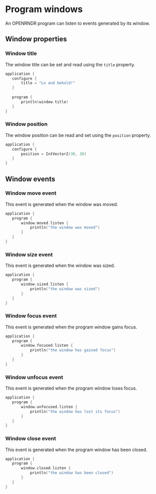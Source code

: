  
 # Program windows
An OPENRNDR program can listen to events generated by its window.

## Window properties

### Window title

The window title can be set and read using the `title` property. 
 
 ```kotlin
application {
    configure {
        title = "Lo and behold!"
    }
    
    program {
        println(window.title)
    }
}
``` 
 
 ### Window position

The window position can be read and set using the `position` property. 
 
 ```kotlin
application {
    configure {
        position = IntVector2(30, 30)
    }
}
``` 
 
 ## Window events

### Window move event

This event is generated when the window was moved. 
 
 ```kotlin
application {
    program {
        window.moved.listen {
            println("the window was moved")
        }
    }
}
``` 
 
 ### Window size event

This event is generated when the window was sized. 
 
 ```kotlin
application {
    program {
        window.sized.listen {
            println("the window was sized")
        }
    }
}
``` 
 
 ### Window focus event

This event is generated when the program window gains focus. 
 
 ```kotlin
application {
    program {
        window.focused.listen {
            println("the window has gained focus")
        }
    }
}
``` 
 
 ### Window unfocus event

This event is generated when the program window loses focus. 
 
 ```kotlin
application {
    program {
        window.unfocused.listen {
            println("the window has lost its focus")
        }
    }
}
``` 
 
 ### Window close event

This event is generated when the program window has been closed. 
 
 ```kotlin
application {
    program {
        window.closed.listen {
            println("the window has been closed")
        }
    }
}
``` 
